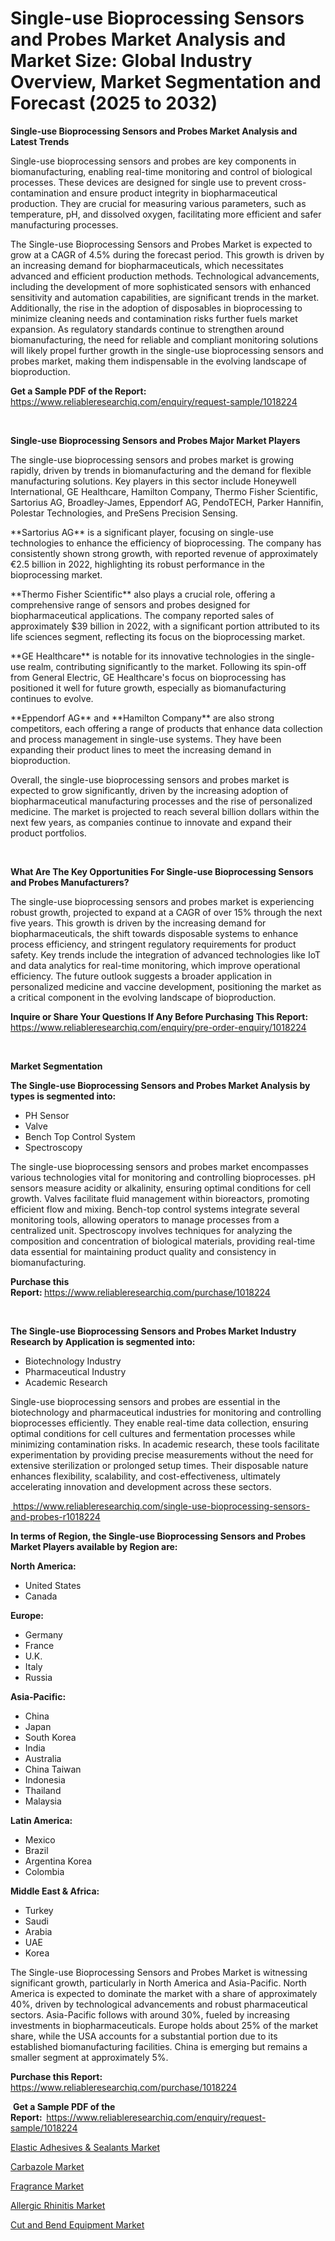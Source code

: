 <p><h1>Single-use Bioprocessing Sensors and Probes Market Analysis and Market Size: Global Industry Overview, Market Segmentation and Forecast (2025 to 2032)</h1></p><p><strong>Single-use Bioprocessing Sensors and Probes Market Analysis and Latest Trends</strong></p>
<p><p>Single-use bioprocessing sensors and probes are key components in biomanufacturing, enabling real-time monitoring and control of biological processes. These devices are designed for single use to prevent cross-contamination and ensure product integrity in biopharmaceutical production. They are crucial for measuring various parameters, such as temperature, pH, and dissolved oxygen, facilitating more efficient and safer manufacturing processes.</p><p>The Single-use Bioprocessing Sensors and Probes Market is expected to grow at a CAGR of 4.5% during the forecast period. This growth is driven by an increasing demand for biopharmaceuticals, which necessitates advanced and efficient production methods. Technological advancements, including the development of more sophisticated sensors with enhanced sensitivity and automation capabilities, are significant trends in the market. Additionally, the rise in the adoption of disposables in bioprocessing to minimize cleaning needs and contamination risks further fuels market expansion. As regulatory standards continue to strengthen around biomanufacturing, the need for reliable and compliant monitoring solutions will likely propel further growth in the single-use bioprocessing sensors and probes market, making them indispensable in the evolving landscape of bioproduction.</p></p>
<p><strong>Get a Sample PDF of the Report:&nbsp;</strong> <a href="https://www.reliableresearchiq.com/enquiry/request-sample/1018224?utm_campaign=1144&utm_medium=2&utm_source=Github&utm_content=ia&utm_term=21032025&utm_id=single-use-bioprocessing-sensors-and-probes">https://www.reliableresearchiq.com/enquiry/request-sample/1018224</a></p>
<p>&nbsp;</p>
<p><strong>Single-use Bioprocessing Sensors and Probes Major Market Players</strong></p>
<p><p>The single-use bioprocessing sensors and probes market is growing rapidly, driven by trends in biomanufacturing and the demand for flexible manufacturing solutions. Key players in this sector include Honeywell International, GE Healthcare, Hamilton Company, Thermo Fisher Scientific, Sartorius AG, Broadley-James, Eppendorf AG, PendoTECH, Parker Hannifin, Polestar Technologies, and PreSens Precision Sensing.</p><p>**Sartorius AG** is a significant player, focusing on single-use technologies to enhance the efficiency of bioprocessing. The company has consistently shown strong growth, with reported revenue of approximately €2.5 billion in 2022, highlighting its robust performance in the bioprocessing market.</p><p>**Thermo Fisher Scientific** also plays a crucial role, offering a comprehensive range of sensors and probes designed for biopharmaceutical applications. The company reported sales of approximately $39 billion in 2022, with a significant portion attributed to its life sciences segment, reflecting its focus on the bioprocessing market.</p><p>**GE Healthcare** is notable for its innovative technologies in the single-use realm, contributing significantly to the market. Following its spin-off from General Electric, GE Healthcare's focus on bioprocessing has positioned it well for future growth, especially as biomanufacturing continues to evolve.</p><p>**Eppendorf AG** and **Hamilton Company** are also strong competitors, each offering a range of products that enhance data collection and process management in single-use systems. They have been expanding their product lines to meet the increasing demand in bioproduction.</p><p>Overall, the single-use bioprocessing sensors and probes market is expected to grow significantly, driven by the increasing adoption of biopharmaceutical manufacturing processes and the rise of personalized medicine. The market is projected to reach several billion dollars within the next few years, as companies continue to innovate and expand their product portfolios.</p></p>
<p>&nbsp;</p>
<p><strong>What Are The Key Opportunities For Single-use Bioprocessing Sensors and Probes Manufacturers?</strong></p>
<p><p>The single-use bioprocessing sensors and probes market is experiencing robust growth, projected to expand at a CAGR of over 15% through the next five years. This growth is driven by the increasing demand for biopharmaceuticals, the shift towards disposable systems to enhance process efficiency, and stringent regulatory requirements for product safety. Key trends include the integration of advanced technologies like IoT and data analytics for real-time monitoring, which improve operational efficiency. The future outlook suggests a broader application in personalized medicine and vaccine development, positioning the market as a critical component in the evolving landscape of bioproduction.</p></p>
<p><strong>Inquire or Share Your Questions If Any Before Purchasing This Report:</strong> <a href="https://www.reliableresearchiq.com/enquiry/pre-order-enquiry/1018224?utm_campaign=1144&utm_medium=2&utm_source=Github&utm_content=ia&utm_term=21032025&utm_id=single-use-bioprocessing-sensors-and-probes">https://www.reliableresearchiq.com/enquiry/pre-order-enquiry/1018224</a></p>
<p>&nbsp;</p>
<p><strong>Market Segmentation</strong></p>
<p><strong>The Single-use Bioprocessing Sensors and Probes Market Analysis by types is segmented into:</strong></p>
<p><ul><li>PH Sensor</li><li>Valve</li><li>Bench Top Control System</li><li>Spectroscopy</li></ul></p>
<p><p>The single-use bioprocessing sensors and probes market encompasses various technologies vital for monitoring and controlling bioprocesses. pH sensors measure acidity or alkalinity, ensuring optimal conditions for cell growth. Valves facilitate fluid management within bioreactors, promoting efficient flow and mixing. Bench-top control systems integrate several monitoring tools, allowing operators to manage processes from a centralized unit. Spectroscopy involves techniques for analyzing the composition and concentration of biological materials, providing real-time data essential for maintaining product quality and consistency in biomanufacturing.</p></p>
<p><strong>Purchase this Report:&nbsp;</strong><a href="https://www.reliableresearchiq.com/purchase/1018224?utm_campaign=1144&utm_medium=2&utm_source=Github&utm_content=ia&utm_term=21032025&utm_id=single-use-bioprocessing-sensors-and-probes">https://www.reliableresearchiq.com/purchase/1018224</a></p>
<p>&nbsp;</p>
<p><strong>The Single-use Bioprocessing Sensors and Probes Market Industry Research by Application is segmented into:</strong></p>
<p><ul><li>Biotechnology Industry</li><li>Pharmaceutical Industry</li><li>Academic Research</li></ul></p>
<p><p>Single-use bioprocessing sensors and probes are essential in the biotechnology and pharmaceutical industries for monitoring and controlling bioprocesses efficiently. They enable real-time data collection, ensuring optimal conditions for cell cultures and fermentation processes while minimizing contamination risks. In academic research, these tools facilitate experimentation by providing precise measurements without the need for extensive sterilization or prolonged setup times. Their disposable nature enhances flexibility, scalability, and cost-effectiveness, ultimately accelerating innovation and development across these sectors.</p></p>
<p><a href="https://www.reliableresearchiq.com/single-use-bioprocessing-sensors-and-probes-r1018224?utm_campaign=1144&utm_medium=2&utm_source=Github&utm_content=ia&utm_term=21032025&utm_id=single-use-bioprocessing-sensors-and-probes">&nbsp;https://www.reliableresearchiq.com/single-use-bioprocessing-sensors-and-probes-r1018224</a></p>
<p><strong>In terms of Region, the Single-use Bioprocessing Sensors and Probes Market Players available by Region are:</strong></p>
<p>
    <p> <strong> North America: </strong>
        <ul>
            <li>United States</li>
            <li>Canada</li>
        </ul>
        </p> 
    <p> <strong> Europe: </strong>
        <ul>
            <li>Germany</li>
            <li>France</li>
            <li>U.K.</li>
            <li>Italy</li>
            <li>Russia</li>
        </ul>
        </p> 
    <p> <strong> Asia-Pacific: </strong>
        <ul>
            <li>China</li>
            <li>Japan</li>
            <li>South Korea</li>
            <li>India</li>
            <li>Australia</li>
            <li>China Taiwan</li>
            <li>Indonesia</li>
            <li>Thailand</li>
            <li>Malaysia</li>
        </ul>
        </p> 
    <p> <strong> Latin America: </strong>
        <ul>
            <li>Mexico</li>
            <li>Brazil</li>
            <li>Argentina Korea</li>
            <li>Colombia</li>
        </ul>
        </p> 
    <p> <strong> Middle East & Africa: </strong>
        <ul>
            <li>Turkey</li>
            <li>Saudi</li>
            <li>Arabia</li>
            <li>UAE</li>
            <li>Korea</li>
        </ul>
    </p>
    </p>
<p><p>The Single-use Bioprocessing Sensors and Probes Market is witnessing significant growth, particularly in North America and Asia-Pacific. North America is expected to dominate the market with a share of approximately 40%, driven by technological advancements and robust pharmaceutical sectors. Asia-Pacific follows with around 30%, fueled by increasing investments in biopharmaceuticals. Europe holds about 25% of the market share, while the USA accounts for a substantial portion due to its established biomanufacturing facilities. China is emerging but remains a smaller segment at approximately 5%.</p></p>
<p><strong>Purchase this Report: </strong><a href="https://www.reliableresearchiq.com/purchase/1018224?utm_campaign=1144&utm_medium=2&utm_source=Github&utm_content=ia&utm_term=21032025&utm_id=single-use-bioprocessing-sensors-and-probes">https://www.reliableresearchiq.com/purchase/1018224</a></p>
<p>&nbsp;<strong>Get a Sample PDF of the Report:&nbsp;&nbsp;</strong><a href="https://www.reliableresearchiq.com/enquiry/request-sample/1018224?utm_campaign=1144&utm_medium=2&utm_source=Github&utm_content=ia&utm_term=21032025&utm_id=single-use-bioprocessing-sensors-and-probes">https://www.reliableresearchiq.com/enquiry/request-sample/1018224</a></p>
<p><strong></strong></p>
<p><p><a href="https://github.com/efialiurca/Market-Research-Report-List-1/blob/main/elastic-adhesives-sealants-market.md?utm_campaign=1144&utm_medium=2&utm_source=Github&utm_content=ia&utm_term=21032025&utm_id=single-use-bioprocessing-sensors-and-probes">Elastic Adhesives & Sealants Market</a></p><p><a href="https://github.com/noppbebawy/Market-Research-Report-List-1/blob/main/carbazole-market.md?utm_campaign=1144&utm_medium=2&utm_source=Github&utm_content=ia&utm_term=21032025&utm_id=single-use-bioprocessing-sensors-and-probes">Carbazole Market</a></p><p><a href="https://github.com/oshodikurc/Market-Research-Report-List-1/blob/main/fragrance-market.md?utm_campaign=1144&utm_medium=2&utm_source=Github&utm_content=ia&utm_term=21032025&utm_id=single-use-bioprocessing-sensors-and-probes">Fragrance Market</a></p><p><a href="https://github.com/aslinalirey9/Market-Research-Report-List-1/blob/main/allergic-rhinitis-market.md?utm_campaign=1144&utm_medium=2&utm_source=Github&utm_content=ia&utm_term=21032025&utm_id=single-use-bioprocessing-sensors-and-probes">Allergic Rhinitis Market</a></p><p><a href="https://github.com/ocambdidarhz/Market-Research-Report-List-1/blob/main/cut-and-bend-equipment-market.md?utm_campaign=1144&utm_medium=2&utm_source=Github&utm_content=ia&utm_term=21032025&utm_id=single-use-bioprocessing-sensors-and-probes">Cut and Bend Equipment Market</a></p></p>